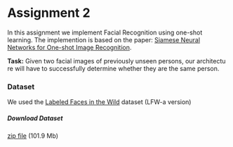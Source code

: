 # Assignment 2
In this assignment we implement Facial Recognition using one-shot learning. The implemention is based on the paper: [Siamese Neural Networks for One-shot Image Recognition](https://www.cs.cmu.edu/~rsalakhu/papers/oneshot1.pdf).

**Task:** Given two facial images of previously unseen persons, our architectu
re will have to successfully
determine whether they are the same person.

### Dataset
We used the [Labeled Faces in the Wild](http://vis-www.cs.umass.edu/lfw/index.html) dataset (LFW-a version)

##### Download Dataset 
[zip file](https://drive.google.com/file/d/1p1wjaqpTh_5RHfJu4vUh8JJCdKwYMHCp/view) (101.9 Mb)


